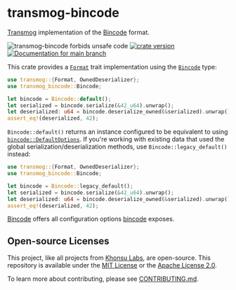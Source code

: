 # transmog-bincode

[Transmog](https://github.com/khonsulabs/transmog) implementation of the [Bincode][bincode] format.

![transmog-bincode forbids unsafe code](https://img.shields.io/badge/unsafe-forbid-success)
[![crate version](https://img.shields.io/crates/v/transmog-bincode.svg)](https://crates.io/crates/transmog-bincode)
[![Documentation for `main` branch](https://img.shields.io/badge/docs-main-informational)](https://khonsulabs.github.io/transmog/main/transmog_bincode/)

This crate provides a [`Format`][format] trait implementation using the [`Bincode`][bincode-type] type:

```rust
use transmog::{Format, OwnedDeserializer};
use transmog_bincode::Bincode;

let bincode = Bincode::default();
let serialized = bincode.serialize(&42_u64).unwrap();
let deserialized: u64 = bincode.deserialize_owned(&serialized).unwrap();
assert_eq!(deserialized, 42);
```

`Bincode::default()` returns an instance configured to be equivalent to using
[`bincode::DefaultOptions`](https://docs.rs/bincode/latest/bincode/config/struct.DefaultOptions.html).
If you're working with existing data that used the global
serialization/deserialization methods, use `Bincode::legacy_default()` instead:

```rust
use transmog::{Format, OwnedDeserializer};
use transmog_bincode::Bincode;

let bincode = Bincode::legacy_default();
let serialized = bincode.serialize(&42_u64).unwrap();
let deserialized: u64 = bincode.deserialize_owned(&serialized).unwrap();
assert_eq!(deserialized, 42);
```

[Bincode][bincode-type] offers all configuration options [bincode][bincode] exposes.

[bincode]: https://github.com/bincode-org/bincode
[bincode-type]: https://docs.rs/transmog-bincode/*/transmog_bincode/struct.Bincode.html
[format]: https://docs.rs/transmog/*/transmog/trait.Format.html
[transmog-async]: https://crates.io/crates/transmog-async
[transmog-bincode]: https://crates.io/crates/transmog-bincode
[transmog-cbor]: https://crates.io/crates/transmog-cbor
[transmog-pot]: https://crates.io/crates/transmog-pot
[transmog-versions]: https://crates.io/crates/transmog-versions

## Open-source Licenses

This project, like all projects from [Khonsu Labs](https://khonsulabs.com/), are
open-source. This repository is available under the [MIT License](./LICENSE-MIT)
or the [Apache License 2.0](./LICENSE-APACHE).

To learn more about contributing, please see [CONTRIBUTING.md](./CONTRIBUTING.md).

